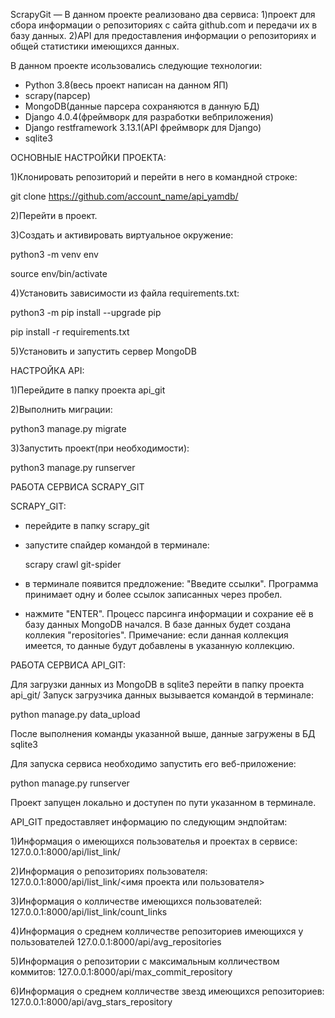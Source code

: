 ScrapyGit — В данном проекте реализовано два сервиса:
1)проект для сбора информации о репозиториях с сайта github.com и передачи их в базу данных.
2)API для предоставления информации о репозиториях и общей статистики имеющихся данных.

В данном проекте исользовались следующие технологии:
- Python 3.8(весь проект написан на данном ЯП)
- scrapy(парсер)  
- MongoDB(данные парсера сохраняются в данную БД)
- Django 4.0.4(фреймворк для разработки вебприложения)
- Django restframework 3.13.1(API фреймворк для Django)
- sqlite3

ОСНОВНЫЕ НАСТРОЙКИ ПРОЕКТА:

1)Клонировать репозиторий и перейти в него в командной строке:

git clone https://github.com/account_name/api_yamdb/

2)Перейти в проект.

3)Cоздать и активировать виртуальное окружение:

python3 -m venv env

source env/bin/activate

4)Установить зависимости из файла requirements.txt:

python3 -m pip install --upgrade pip

pip install -r requirements.txt

5)Установить и запустить сервер MongoDB 


НАСТРОЙКА API:

1)Перейдите в папку проекта api_git

2)Выполнить миграции:

python3 manage.py migrate

3)Запустить проект(при необходимости):

python3 manage.py runserver


РАБОТА СЕРВИСА SCRAPY_GIT


SCRAPY_GIT:

- перейдите в папку scrapy_git

- запустите спайдер командой в терминале:

  scrapy crawl git-spider

- в терминале появится предложение: "Введите ссылки".
Программа принимает одну и более ссылок записанных через пробел.

- нажмите "ENTER".
Процесс парсинга информации и сохрание её в базу данных MongoDB начался.
В базе данных будет создана коллекия "repositories".
Примечание: если данная коллекция имеется, то данные будут добавлены 
в указанную коллекцию.


РАБОТА СЕРВИСА API_GIT:

Для загрузки данных из MongoDB в sqlite3 перейти в папку проекта api_git/
Запуск загрузчика данных вызывается командой в терминале:
  
  python manage.py data_upload

После выполнения команды указанной выше, данные загружены в БД sqlite3

Для запуска сервиса необходимо запустить его веб-приложение:

  python manage.py runserver

Проект запущен локально и доступен по пути указанном в терминале.


API_GIT предоставляет информацию по следующим эндпойтам:

1)Информация о имеющихся пользователья и проектах в сервисе:
127.0.0.1:8000/api/list_link/

2)Информация о репозиториях пользователя:
127.0.0.1:8000/api/list_link/<имя проекта или пользователя>

3)Информация о колличестве имеющихся пользователей:
127.0.0.1:8000/api/list_link/count_links

4)Информация о среднем колличестве репозиториев имеющихся у пользователей
127.0.0.1:8000/api/avg_repositories

5)Информация о репозитории с максимальным колличеством коммитов:
127.0.0.1:8000/api/max_commit_repository

6)Информация о среднем колличестве звезд имеющихся репозиториев:
127.0.0.1:8000/api/avg_stars_repository
